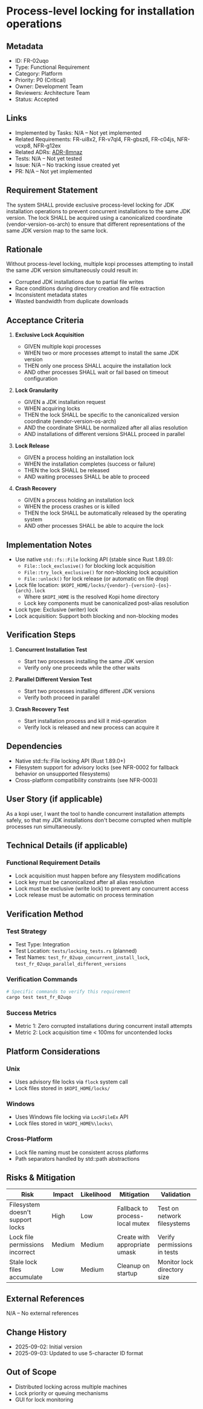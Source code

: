 # Process-level locking for installation operations

## Metadata

- ID: FR-02uqo
- Type: Functional Requirement
- Category: Platform
- Priority: P0 (Critical)
- Owner: Development Team
- Reviewers: Architecture Team
- Status: Accepted

## Links

- Implemented by Tasks: N/A – Not yet implemented
- Related Requirements: FR-ui8x2, FR-v7ql4, FR-gbsz6, FR-c04js, NFR-vcxp8, NFR-g12ex
- Related ADRs: [ADR-8mnaz](../adr/ADR-8mnaz-concurrent-process-locking-strategy.md)
- Tests: N/A – Not yet tested
- Issue: N/A – No tracking issue created yet
- PR: N/A – Not yet implemented

## Requirement Statement

The system SHALL provide exclusive process-level locking for JDK installation operations to prevent concurrent installations to the same JDK version. The lock SHALL be acquired using a canonicalized coordinate (vendor-version-os-arch) to ensure that different representations of the same JDK version map to the same lock.

## Rationale

Without process-level locking, multiple kopi processes attempting to install the same JDK version simultaneously could result in:

- Corrupted JDK installations due to partial file writes
- Race conditions during directory creation and file extraction
- Inconsistent metadata states
- Wasted bandwidth from duplicate downloads

## Acceptance Criteria

1. **Exclusive Lock Acquisition**
   - GIVEN multiple kopi processes
   - WHEN two or more processes attempt to install the same JDK version
   - THEN only one process SHALL acquire the installation lock
   - AND other processes SHALL wait or fail based on timeout configuration

2. **Lock Granularity**
   - GIVEN a JDK installation request
   - WHEN acquiring locks
   - THEN the lock SHALL be specific to the canonicalized version coordinate (vendor-version-os-arch)
   - AND the coordinate SHALL be normalized after all alias resolution
   - AND installations of different versions SHALL proceed in parallel

3. **Lock Release**
   - GIVEN a process holding an installation lock
   - WHEN the installation completes (success or failure)
   - THEN the lock SHALL be released
   - AND waiting processes SHALL be able to proceed

4. **Crash Recovery**
   - GIVEN a process holding an installation lock
   - WHEN the process crashes or is killed
   - THEN the lock SHALL be automatically released by the operating system
   - AND other processes SHALL be able to acquire the lock

## Implementation Notes

- Use native `std::fs::File` locking API (stable since Rust 1.89.0):
  - `File::lock_exclusive()` for blocking lock acquisition
  - `File::try_lock_exclusive()` for non-blocking lock acquisition
  - `File::unlock()` for lock release (or automatic on file drop)
- Lock file location: `$KOPI_HOME/locks/{vendor}-{version}-{os}-{arch}.lock`
  - Where `$KOPI_HOME` is the resolved Kopi home directory
  - Lock key components must be canonicalized post-alias resolution
- Lock type: Exclusive (writer) lock
- Lock acquisition: Support both blocking and non-blocking modes

## Verification Steps

1. **Concurrent Installation Test**
   - Start two processes installing the same JDK version
   - Verify only one proceeds while the other waits

2. **Parallel Different Version Test**
   - Start two processes installing different JDK versions
   - Verify both proceed in parallel

3. **Crash Recovery Test**
   - Start installation process and kill it mid-operation
   - Verify lock is released and new process can acquire it

## Dependencies

- Native std::fs::File locking API (Rust 1.89.0+)
- Filesystem support for advisory locks (see NFR-0002 for fallback behavior on unsupported filesystems)
- Cross-platform compatibility constraints (see NFR-0003)

## User Story (if applicable)

As a kopi user, I want the tool to handle concurrent installation attempts safely, so that my JDK installations don't become corrupted when multiple processes run simultaneously.

## Technical Details (if applicable)

### Functional Requirement Details

- Lock acquisition must happen before any filesystem modifications
- Lock key must be canonicalized after all alias resolution
- Lock must be exclusive (write lock) to prevent any concurrent access
- Lock release must be automatic on process termination

## Verification Method

### Test Strategy

- Test Type: Integration
- Test Location: `tests/locking_tests.rs` (planned)
- Test Names: `test_fr_02uqo_concurrent_install_lock`, `test_fr_02uqo_parallel_different_versions`

### Verification Commands

```bash
# Specific commands to verify this requirement
cargo test test_fr_02uqo
```

### Success Metrics

- Metric 1: Zero corrupted installations during concurrent install attempts
- Metric 2: Lock acquisition time < 100ms for uncontended locks

## Platform Considerations

### Unix

- Uses advisory file locks via `flock` system call
- Lock files stored in `$KOPI_HOME/locks/`

### Windows

- Uses Windows file locking via `LockFileEx` API
- Lock files stored in `%KOPI_HOME%\locks\`

### Cross-Platform

- Lock file naming must be consistent across platforms
- Path separators handled by std::path abstractions

## Risks & Mitigation

| Risk                             | Impact | Likelihood | Mitigation                      | Validation                  |
| -------------------------------- | ------ | ---------- | ------------------------------- | --------------------------- |
| Filesystem doesn't support locks | High   | Low        | Fallback to process-local mutex | Test on network filesystems |
| Lock file permissions incorrect  | Medium | Medium     | Create with appropriate umask   | Verify permissions in tests |
| Stale lock files accumulate      | Low    | Medium     | Cleanup on startup              | Monitor lock directory size |

## External References

N/A – No external references

## Change History

- 2025-09-02: Initial version
- 2025-09-03: Updated to use 5-character ID format

## Out of Scope

- Distributed locking across multiple machines
- Lock priority or queuing mechanisms
- GUI for lock monitoring
